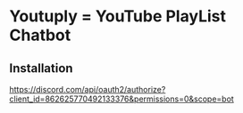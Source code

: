 # Youtuply = YouTube PlayList Chatbot 

## Installation

https://discord.com/api/oauth2/authorize?client_id=862625770492133376&permissions=0&scope=bot